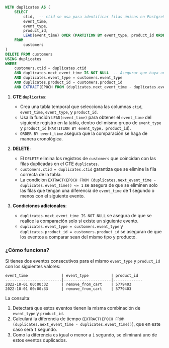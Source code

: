 
```sql
WITH duplicates AS (
    SELECT 
        ctid,  -- ctid se usa para identificar filas únicas en PostgreSQL
        event_time,
        event_type,
        product_id,
        LEAD(event_time) OVER (PARTITION BY event_type, product_id ORDER BY event_time) AS next_event_time
    FROM 
        customers
)
DELETE FROM customers
USING duplicates
WHERE 
    customers.ctid = duplicates.ctid
    AND duplicates.next_event_time IS NOT NULL  -- Asegurar que haya un siguiente evento
    AND duplicates.event_type = customers.event_type
    AND duplicates.product_id = customers.product_id
    AND EXTRACT(EPOCH FROM (duplicates.next_event_time - duplicates.event_time)) <= 1;
```


1. **CTE `duplicates`**:
   - Crea una tabla temporal que selecciona las columnas `ctid`, `event_time`, `event_type`, y `product_id`.
   - Usa la función `LEAD(event_time)` para obtener el `event_time` del siguiente registro en la tabla, dentro del mismo grupo de `event_type` y `product_id` (`PARTITION BY event_type, product_id`).
   - `ORDER BY event_time` asegura que la comparación se haga de manera cronológica.

2. **DELETE**:
   - El `DELETE` elimina los registros de `customers` que coincidan con las filas duplicadas en el CTE `duplicates`.
   - `customers.ctid = duplicates.ctid` garantiza que se elimine la fila correcta de la tabla.
   - La condición `EXTRACT(EPOCH FROM (duplicates.next_event_time - duplicates.event_time)) <= 1` se asegura de que se eliminen solo las filas que tengan una diferencia de `event_time` de 1 segundo o menos con el siguiente evento.

3. **Condiciones adicionales**:
   - `duplicates.next_event_time IS NOT NULL` se asegura de que se realice la comparación solo si existe un siguiente evento.
   - `duplicates.event_type = customers.event_type` y `duplicates.product_id = customers.product_id` se aseguran de que los eventos a comparar sean del mismo tipo y producto.

### ¿Cómo funciona?

Si tienes dos eventos consecutivos para el mismo `event_type` y `product_id` con los siguientes valores:

```
event_time               | event_type          | product_id 
-------------------------|---------------------|-------------
2022-10-01 00:00:32      | remove_from_cart    | 5779403
2022-10-01 00:00:33      | remove_from_cart    | 5779403
```

La consulta:

1. Detectará que estos eventos tienen la misma combinación de `event_type` y `product_id`.
2. Calculará la diferencia de tiempo (`EXTRACT(EPOCH FROM (duplicates.next_event_time - duplicates.event_time))`), que en este caso será `1` segundo.
3. Como la diferencia es igual o menor a `1` segundo, se eliminará uno de estos eventos duplicados.

